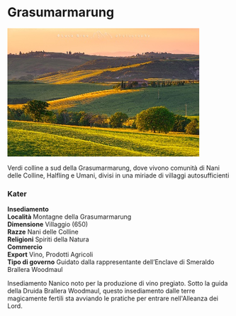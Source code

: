 # Grasumarmarung
![](../../img/places/hills.png)

Verdi colline a sud della Grasumarmarung, dove vivono comunità di Nani delle Colline, Halfling e Umani, divisi in una miriade di villaggi autosufficienti

### Kater

**Insediamento  
Località** Montagne della Grasumarmarung  
**Dimensione** Villaggio (650)  
**Razze** Nani delle Colline  
**Religioni** Spiriti della Natura  
**Commercio**  
**Export** Vino, Prodotti Agricoli  
**Tipo di governo** Guidato dalla rappresentante dell’Enclave di Smeraldo Brallera Woodmaul

Insediamento Nanico noto per la produzione di vino pregiato. Sotto la guida della Druida Brallera Woodmaul, questo insediamento dalle terre magicamente fertili sta avviando le pratiche per entrare nell'Alleanza dei Lord.
